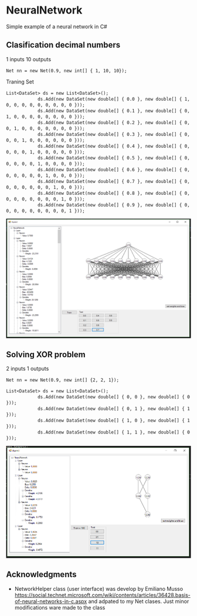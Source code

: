 # NeuralNetwork
Simple example of a neural network in C#

## Clasification decimal numbers
1 inputs 
10 outputs 
```
Net nn = new Net(0.9, new int[] { 1, 10, 10});
```

Traning Set
```
List<DataSet> ds = new List<DataSet>();
            ds.Add(new DataSet(new double[] { 0.0 }, new double[] { 1, 0, 0, 0, 0, 0, 0, 0, 0, 0 }));
            ds.Add(new DataSet(new double[] { 0.1 }, new double[] { 0, 1, 0, 0, 0, 0, 0, 0, 0, 0 }));
            ds.Add(new DataSet(new double[] { 0.2 }, new double[] { 0, 0, 1, 0, 0, 0, 0, 0, 0, 0 }));
            ds.Add(new DataSet(new double[] { 0.3 }, new double[] { 0, 0, 0, 1, 0, 0, 0, 0, 0, 0 }));
            ds.Add(new DataSet(new double[] { 0.4 }, new double[] { 0, 0, 0, 0, 1, 0, 0, 0, 0, 0 }));
            ds.Add(new DataSet(new double[] { 0.5 }, new double[] { 0, 0, 0, 0, 0, 1, 0, 0, 0, 0 }));
            ds.Add(new DataSet(new double[] { 0.6 }, new double[] { 0, 0, 0, 0, 0, 0, 1, 0, 0, 0 }));
            ds.Add(new DataSet(new double[] { 0.7 }, new double[] { 0, 0, 0, 0, 0, 0, 0, 1, 0, 0 }));
            ds.Add(new DataSet(new double[] { 0.8 }, new double[] { 0, 0, 0, 0, 0, 0, 0, 0, 1, 0 }));
            ds.Add(new DataSet(new double[] { 0.9 }, new double[] { 0, 0, 0, 0, 0, 0, 0, 0, 0, 1 }));
```
![alt text](https://github.com/pablopace/NeuralNetwork/blob/master/ImagesReadme/clasif.PNG)



## Solving XOR problem
2 inputs 
1 outputs 
```
Net nn = new Net(0.9, new int[] {2, 2, 1});
```
```
List<DataSet> ds = new List<DataSet>();
            ds.Add(new DataSet(new double[] { 0, 0 }, new double[] { 0 }));
            ds.Add(new DataSet(new double[] { 0, 1 }, new double[] { 1 }));
            ds.Add(new DataSet(new double[] { 1, 0 }, new double[] { 1 }));
            ds.Add(new DataSet(new double[] { 1, 1 }, new double[] { 0 }));
```
![alt text](https://github.com/pablopace/NeuralNetwork/blob/master/ImagesReadme/xor.PNG)



## Acknowledgments

* NetworkHelper class (user interface) was develop by Emiliano Musso https://social.technet.microsoft.com/wiki/contents/articles/36428.basis-of-neural-networks-in-c.aspx and adpated to my Net clases. Just minor modifications ware made to the class
